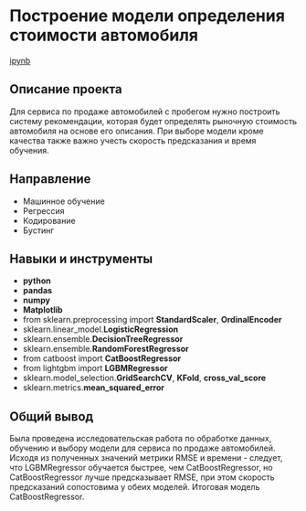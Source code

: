 # Построение модели определения стоимости автомобиля

[ipynb](https://github.com/Krasnov-Andrey/Portfolio/blob/main/Determining%20the%20cost%20of%20cars/Determining%20the%20cost%20of%20cars.ipynb)

## Описание проекта

Для сервиса по продаже автомобилей с пробегом нужно построить систему рекомендации, которая будет определять рыночную стоимость автомобиля на основе его описания.
При выборе модели кроме качества также важно учесть скорость предсказания и время обучения.

## Направление 
- Машинное обучение
- Регрессия
- Кодирование
- Бустинг

## Навыки и инструменты

- **python**
- **pandas**
- **numpy**
- **Matplotlib**
- from sklearn.preprocessing import **StandardScaler**, **OrdinalEncoder**
- sklearn.linear_model.**LogisticRegression**
- sklearn.ensemble.**DecisionTreeRegressor**
- sklearn.ensemble.**RandomForestRegressor**
- from catboost import **CatBoostRegressor** 
- from lightgbm import **LGBMRegressor**
- sklearn.model_selection.**GridSearchCV**, **KFold**, **cross_val_score**
- sklearn.metrics.**mean_squared_error**

## Общий вывод

Была проведена исследовательская работа по обработке данных, обучению и выбору модели для сервиса по продаже автомобилей. Исходя из полученных значений метрики RMSE и времени - следует, что LGBMRegressor обучается быстрее, чем CatBoostRegressor, но CatBoostRegressor лучше предсказывает RMSE, при этом скорость предсказаний сопостовима у обеих моделей. Итоговая модель CatBoostRegressor.
